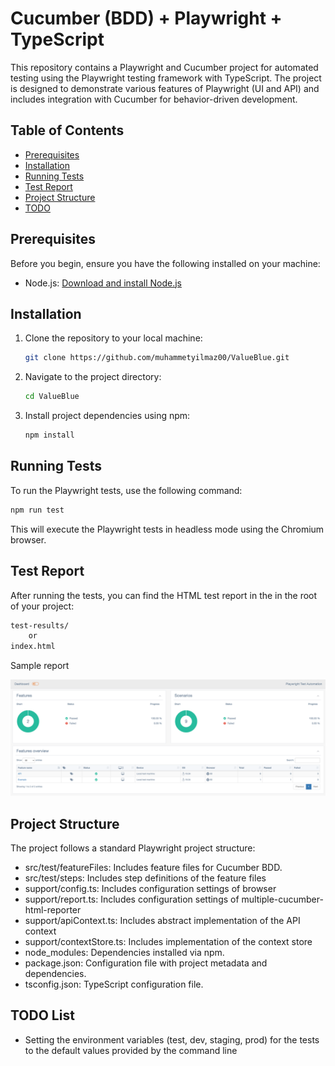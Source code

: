 # Cucumber (BDD) + Playwright + TypeScript

This repository contains a Playwright and Cucumber project for automated testing using the Playwright testing framework with TypeScript. The project is designed to demonstrate various features of Playwright (UI and API) and includes integration with Cucumber for behavior-driven development.

## Table of Contents

- [Prerequisites](#prerequisites)
- [Installation](#installation)
- [Running Tests](#running-tests)
- [Test Report](#test-report)
- [Project Structure](#project-structure)
- [TODO](#todo-list)

## Prerequisites

Before you begin, ensure you have the following installed on your machine:

- Node.js: [Download and install Node.js](https://nodejs.org/)

## Installation

1. Clone the repository to your local machine:

   ```bash
   git clone https://github.com/muhammetyilmaz00/ValueBlue.git

2. Navigate to the project directory:

   ```bash
   cd ValueBlue

3. Install project dependencies using npm:

   ```bash
   npm install

## Running Tests
To run the Playwright tests, use the following command:

```bash
npm run test
```

This will execute the Playwright tests in headless mode using the Chromium browser.

## Test Report
After running the tests, you can find the HTML test report in the in the root of your project:

```bash
test-results/
    or
index.html
```
Sample report

![Report](report.png)

## Project Structure

The project follows a standard Playwright project structure:


* src/test/featureFiles: Includes feature files for Cucumber BDD.
* src/test/steps: Includes step definitions of the feature files
* support/config.ts: Includes configuration settings of browser
* support/report.ts: Includes configuration settings of multiple-cucumber-html-reporter
* support/apiContext.ts: Includes abstract implementation of the API context
* support/contextStore.ts: Includes implementation of the context store 
* node_modules: Dependencies installed via npm.
* package.json: Configuration file with project metadata and dependencies.
* tsconfig.json: TypeScript configuration file.

## TODO List

- Setting the environment variables (test, dev, staging, prod) for the tests to the default values provided by the command line